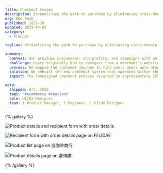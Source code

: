 ```yaml
---
title: Checkout revamp
description: Streamlining the path to purchase by eliminating cross-domain friction and keeping users engaged from discovery to confirmation.
org: Oen Tech
published: 2022-10
updated: 2025-04-02
category:
  - Product

tagline: Streamlining the path to purchase by eliminating cross-domain friction and keeping users engaged from discovery to confirmation.

summary:
  context: Oen provides businesses, non-profits, and campaigns with an all-in-one platform for selling products and managing customer relationships. The e-commerce solution allows clients to showcase merchandise on their branded websites, while our payment processing and order management systems handle the transaction.
  challenge: Users originally had to navigate from a merchant's website to our user domain to complete purchases, creating a significant friction at the critical conversion point. This not only interrupted the shopping experience but also disrupted our analytics data, making it difficult to track complete customer journeys.
  process: We mapped the customer journey to find where users were dropping off and examined how other platforms handle checkout flows. By focusing on keeping users in one place, we designed a solution that work within our existing technical framework while improving the user experience.
  solution: We rebuilt the new checkout system that operates within the merchant's domain, maintaining visual consistency and brand identity throughout the purchase process. The redesigned flow keeps users in their original context with a streamlined, step-by-step progression, providing users a unified experience from product browsing to order confirmation.
  impact: The redesigned checkout process resulted in approxiamtely 15% decrease in purchase completion time across 2,000+ monthly transactions, directly increasing the revenue. We also gained visibility into user behavior during the purchase process, allowing for better optimization, leading to improved customer satisfaction and brand consistency for our clients.

meta:
  shipped: Oct, 2022
  tags: '#ecommerce #checkout'
  role: UI/UX Designer
  team: 1 Product Manager, 1 Engineer, 1 UI/UX Designer
---
```


{% gallery %}

![Product details and recipient form with order details](work/qdatybrzm0x0awo4fmmh)

![Recipient form with order details page on FELIDAE](work/opkroewvgesnwdxumjah)

![Product list page on 進咖啡商行](work/vvuvavsi8qwscwhctuup)

![Product details page on 菱傳媒](work/gjqyajkp3ssa3pog48vh)

{% /gallery %}
